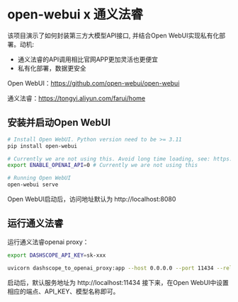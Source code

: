 # open-webui x 通义法睿
该项目演示了如何封装第三方大模型API接口, 并结合Open WebUI实现私有化部署。动机: 
- 通义法睿的API调用相比官网APP更加灵活也更便宜
- 私有化部署，数据更安全

Open WebUI：https://github.com/open-webui/open-webui

通义法睿：https://tongyi.aliyun.com/farui/home

## 安装并启动Open WebUI
```bash
# Install Open WebUI. Python version need to be >= 3.11
pip install open-webui

# Currently we are not using this. Avoid long time loading, see: https://blog.kazoottt.top/posts/openwebui-long-loading-white-screen-solution/
export ENABLE_OPENAI_API=0 # Currently we are not using this

# Running Open WebUI
open-webui serve
```

Open WebUI启动后，访问地址默认为 http://localhost:8080

## 运行通义法睿

运行通义法睿openai proxy：

```bash
export DASHSCOPE_API_KEY=sk-xxx

uvicorn dashscope_to_openai_proxy:app --host 0.0.0.0 --port 11434 --reload
```

启动后，默认服务地址为 http://localhost:11434 
接下来，在Open WebUI中设置相应的端点、API_KEY、模型名称即可。
